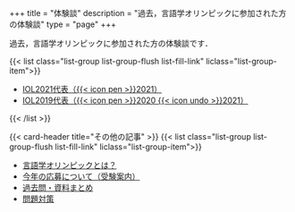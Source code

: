 +++
title = "体験談"
description = "過去，言語学オリンピックに参加された方の体験談"
type = "page"
+++

過去，言語学オリンピックに参加された方の体験談です．

{{< list class="list-group list-group-flush list-fill-link" liclass="list-group-item">}}

- [IOL2021代表（{{< icon pen >}}2021）](/experiences/iol2021-1/)
- [IOL2019代表（{{< icon pen >}}2020 {{< icon undo >}}2021）](/experiences/iol2019-1/)

{{< /list >}}

{{< card-header title="その他の記事" >}}
{{< list class="list-group list-group-flush list-fill-link" liclass="list-group-item">}}

- [言語学オリンピックとは？](/information/)
- [今年の応募について（受験案内）](/application/)
- [過去問・資料まとめ](/preparation/)
- [問題対策](/tutorial/)
